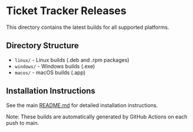 # Ticket Tracker Releases

This directory contains the latest builds for all supported platforms.

## Directory Structure

- `linux/` - Linux builds (.deb and .rpm packages)
- `windows/` - Windows builds (.exe)
- `macos/` - macOS builds (.app)

## Installation Instructions

See the main [README.md](../README.md) for detailed installation instructions.

Note: These builds are automatically generated by GitHub Actions on each push to main. 